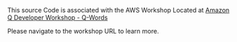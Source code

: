 This source Code is associated with the AWS Workshop Located at [Amazon Q Developer Workshop - Q-Words](https://catalog.us-east-1.prod.workshops.aws/event/dashboard/en-US/workshop/)

Please navigate to the workshop URL to learn more.  
